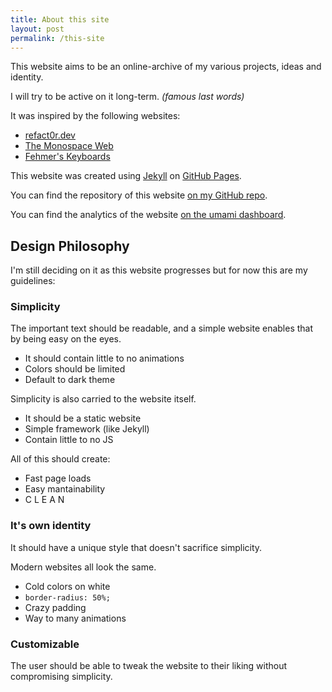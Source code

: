 ```yaml
---
title: About this site
layout: post
permalink: /this-site
---
```


This website aims to be an online-archive of my various projects, ideas and identity. 

I will try to be active on it long-term. *(famous last words)*

It was inspired by the following websites:
- [refact0r.dev](https://refact0r.dev)
- [The Monospace Web](https://owickstrom.github.io/the-monospace-web/)
- [Fehmer's Keyboards](https://keebs.fehmer.info/)

This website was created using [Jekyll](https://jekyllrb.com/) on [GitHub Pages](https://pages.github.com/). 

You can find the repository of this website [on my GitHub repo](https://github.com/Perseus333/perseus333.github.io).

You can find the analytics of the website [on the umami dashboard](https://cloud.umami.is/share/WFgcWwn2qH6fhT2c/perseus333.github.io).

## Design Philosophy

I'm still deciding on it as this website progresses but for now this are my guidelines:

### Simplicity

The important text should be readable, and a simple website enables that by being easy on the eyes.

- It should contain little to no animations
- Colors should be limited
- Default to dark theme

Simplicity is also carried to the website itself. 

- It should be a static website
- Simple framework (like Jekyll)
- Contain little to no JS

All of this should create:

- Fast page loads
- Easy mantainability
- C L E A N

### It's own identity

It should have a unique style that doesn't sacrifice simplicity.

Modern websites all look the same.

- Cold colors on white
- `border-radius: 50%;`
- Crazy padding
- Way to many animations

### Customizable

The user should be able to tweak the website to their liking without compromising simplicity. 
